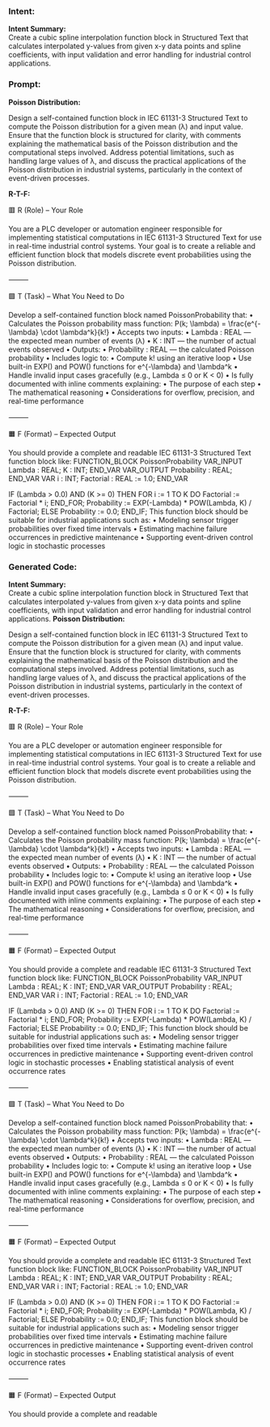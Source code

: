 ### Intent:
**Intent Summary:**  
Create a cubic spline interpolation function block in Structured Text that calculates interpolated y-values from given x-y data points and spline coefficients, with input validation and error handling for industrial control applications.

### Prompt:
**Poisson Distribution:**

Design a self-contained function block in IEC 61131-3 Structured Text to compute the Poisson distribution for a given mean (λ) and input value. Ensure that the function block is structured for clarity, with comments explaining the mathematical basis of the Poisson distribution and the computational steps involved. Address potential limitations, such as handling large values of λ, and discuss the practical applications of the Poisson distribution in industrial systems, particularly in the context of event-driven processes.

**R-T-F:**

🟥 R (Role) – Your Role

You are a PLC developer or automation engineer responsible for implementing statistical computations in IEC 61131-3 Structured Text for use in real-time industrial control systems. Your goal is to create a reliable and efficient function block that models discrete event probabilities using the Poisson distribution.

⸻

🟩 T (Task) – What You Need to Do

Develop a self-contained function block named PoissonProbability that:
	•	Calculates the Poisson probability mass function:
P(k; \lambda) = \frac{e^{-\lambda} \cdot \lambda^k}{k!}
	•	Accepts two inputs:
	•	Lambda : REAL — the expected mean number of events (λ)
	•	K : INT — the number of actual events observed
	•	Outputs:
	•	Probability : REAL — the calculated Poisson probability
	•	Includes logic to:
	•	Compute k! using an iterative loop
	•	Use built-in EXP() and POW() functions for e^{-\lambda} and \lambda^k
	•	Handle invalid input cases gracefully (e.g., Lambda ≤ 0 or K < 0)
	•	Is fully documented with inline comments explaining:
	•	The purpose of each step
	•	The mathematical reasoning
	•	Considerations for overflow, precision, and real-time performance

⸻

🟧 F (Format) – Expected Output

You should provide a complete and readable IEC 61131-3 Structured Text function block like:
FUNCTION_BLOCK PoissonProbability
VAR_INPUT
    Lambda : REAL;
    K : INT;
END_VAR
VAR_OUTPUT
    Probability : REAL;
END_VAR
VAR
    i : INT;
    Factorial : REAL := 1.0;
END_VAR

IF (Lambda > 0.0) AND (K >= 0) THEN
    FOR i := 1 TO K DO
        Factorial := Factorial * i;
    END_FOR;
    Probability := EXP(-Lambda) * POW(Lambda, K) / Factorial;
ELSE
    Probability := 0.0;
END_IF;
This function block should be suitable for industrial applications such as:
	•	Modeling sensor trigger probabilities over fixed time intervals
	•	Estimating machine failure occurrences in predictive maintenance
	•	Supporting event-driven control logic in stochastic processes

### Generated Code:
**Intent Summary:**  
Create a cubic spline interpolation function block in Structured Text that calculates interpolated y-values from given x-y data points and spline coefficients, with input validation and error handling for industrial control applications.
**Poisson Distribution:**

Design a self-contained function block in IEC 61131-3 Structured Text to compute the Poisson distribution for a given mean (λ) and input value. Ensure that the function block is structured for clarity, with comments explaining the mathematical basis of the Poisson distribution and the computational steps involved. Address potential limitations, such as handling large values of λ, and discuss the practical applications of the Poisson distribution in industrial systems, particularly in the context of event-driven processes.

**R-T-F:**

🟥 R (Role) – Your Role

You are a PLC developer or automation engineer responsible for implementing statistical computations in IEC 61131-3 Structured Text for use in real-time industrial control systems. Your goal is to create a reliable and efficient function block that models discrete event probabilities using the Poisson distribution.

⸻

🟩 T (Task) – What You Need to Do

Develop a self-contained function block named PoissonProbability that:
	•	Calculates the Poisson probability mass function:
P(k; \lambda) = \frac{e^{-\lambda} \cdot \lambda^k}{k!}
	•	Accepts two inputs:
	•	Lambda : REAL — the expected mean number of events (λ)
	•	K : INT — the number of actual events observed
	•	Outputs:
	•	Probability : REAL — the calculated Poisson probability
	•	Includes logic to:
	•	Compute k! using an iterative loop
	•	Use built-in EXP() and POW() functions for e^{-\lambda} and \lambda^k
	•	Handle invalid input cases gracefully (e.g., Lambda ≤ 0 or K < 0)
	•	Is fully documented with inline comments explaining:
	•	The purpose of each step
	•	The mathematical reasoning
	•	Considerations for overflow, precision, and real-time performance

⸻

🟧 F (Format) – Expected Output

You should provide a complete and readable IEC 61131-3 Structured Text function block like:
FUNCTION_BLOCK PoissonProbability
VAR_INPUT
    Lambda : REAL;
    K : INT;
END_VAR
VAR_OUTPUT
    Probability : REAL;
END_VAR
VAR
    i : INT;
    Factorial : REAL := 1.0;
END_VAR

IF (Lambda > 0.0) AND (K >= 0) THEN
    FOR i := 1 TO K DO
        Factorial := Factorial * i;
    END_FOR;
    Probability := EXP(-Lambda) * POW(Lambda, K) / Factorial;
ELSE
    Probability := 0.0;
END_IF;
This function block should be suitable for industrial applications such as:
	•	Modeling sensor trigger probabilities over fixed time intervals
	•	Estimating machine failure occurrences in predictive maintenance
	•	Supporting event-driven control logic in stochastic processes
	•	Enabling statistical analysis of event occurrence rates

⸻

🟩 T (Task) – What You Need to Do

Develop a self-contained function block named PoissonProbability that:
	•	Calculates the Poisson probability mass function:
P(k; \lambda) = \frac{e^{-\lambda} \cdot \lambda^k}{k!}
	•	Accepts two inputs:
	•	Lambda : REAL — the expected mean number of events (λ)
	•	K : INT — the number of actual events observed
	•	Outputs:
	•	Probability : REAL — the calculated Poisson probability
	•	Includes logic to:
	•	Compute k! using an iterative loop
	•	Use built-in EXP() and POW() functions for e^{-\lambda} and \lambda^k
	•	Handle invalid input cases gracefully (e.g., Lambda ≤ 0 or K < 0)
	•	Is fully documented with inline comments explaining:
	•	The purpose of each step
	•	The mathematical reasoning
	•	Considerations for overflow, precision, and real-time performance

⸻

🟧 F (Format) – Expected Output

You should provide a complete and readable IEC 61131-3 Structured Text function block like:
FUNCTION_BLOCK PoissonProbability
VAR_INPUT
    Lambda : REAL;
    K : INT;
END_VAR
VAR_OUTPUT
    Probability : REAL;
END_VAR
VAR
    i : INT;
    Factorial : REAL := 1.0;
END_VAR

IF (Lambda > 0.0) AND (K >= 0) THEN
    FOR i := 1 TO K DO
        Factorial := Factorial * i;
    END_FOR;
    Probability := EXP(-Lambda) * POW(Lambda, K) / Factorial;
ELSE
    Probability := 0.0;
END_IF;
This function block should be suitable for industrial applications such as:
	•	Modeling sensor trigger probabilities over fixed time intervals
	•	Estimating machine failure occurrences in predictive maintenance
	•	Supporting event-driven control logic in stochastic processes
	•	Enabling statistical analysis of event occurrence rates

⸻

🟧 F (Format) – Expected Output

You should provide a complete and readable
